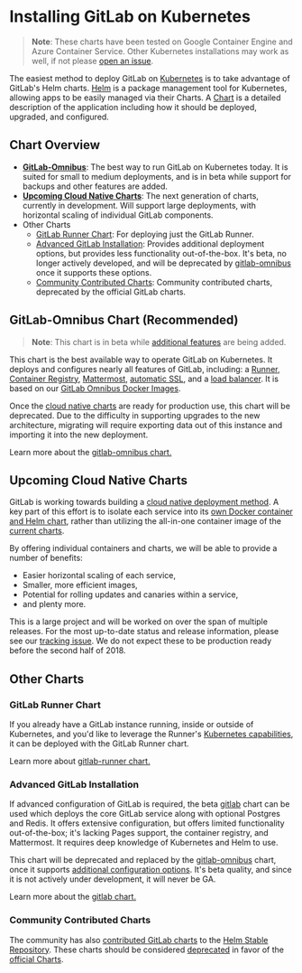# Installing GitLab on Kubernetes
> **Note**: These charts have been tested on Google Container Engine and Azure Container Service. Other Kubernetes installations may work as well, if not please [open an issue](https://gitlab.com/charts/charts.gitlab.io/issues).

The easiest method to deploy GitLab on [Kubernetes](https://kubernetes.io/) is
to take advantage of GitLab's Helm charts. [Helm] is a package
management tool for Kubernetes, allowing apps to be easily managed via their
Charts. A [Chart] is a detailed description of the application including how it
should be deployed, upgraded, and configured.

## Chart Overview

* **[GitLab-Omnibus](#gitlab-omnibus-chart-recommended)**: The best way to run GitLab on Kubernetes today. It is suited for small to medium deployments, and is in beta while support for backups and other features are added.
* **[Upcoming Cloud Native Charts](#upcoming-cloud-native-helm-charts)**: The next generation of charts, currently in development. Will support large deployments, with horizontal scaling of individual GitLab components.
* Other Charts
  * [GitLab Runner Chart](#gitlab-runner-chart): For deploying just the GitLab Runner.
  * [Advanced GitLab Installation](#advanced-gitlab-installation): Provides additional deployment options, but provides less functionality out-of-the-box. It's beta, no longer actively developed, and will be deprecated by [gitlab-omnibus](#gitlab-omnibus-chart-recommended) once it supports these options.
  * [Community Contributed Charts](#community-contributed-charts): Community contributed charts, deprecated by the official GitLab charts.

## GitLab-Omnibus Chart (Recommended)
> **Note**: This chart is in beta while [additional features](https://gitlab.com/charts/charts.gitlab.io/issues/68) are being added.

This chart is the best available way to operate GitLab on Kubernetes. It deploys and configures nearly all features of GitLab, including: a [Runner](../../../runner/), [Container Registry](../../user/project/container_registry.html#gitlab-container-registry), [Mattermost](../../../omnibus/gitlab-mattermost/), [automatic SSL](https://github.com/kubernetes/charts/tree/master/stable/kube-lego), and a [load balancer](https://github.com/kubernetes/ingress/tree/master/controllers/nginx). It is based on our [GitLab Omnibus Docker Images](../../../omnibus/docker/README.html).

Once the [cloud native charts](#upcoming-cloud-native-helm-charts) are ready for production use, this chart will be deprecated. Due to the difficulty in supporting upgrades to the new architecture, migrating will require exporting data out of this instance and importing it into the new deployment.

Learn more about the [gitlab-omnibus chart.](gitlab_omnibus.md)

## Upcoming Cloud Native Charts

GitLab is working towards building a [cloud native deployment method](https://gitlab.com/charts/helm.gitlab.io/blob/master/README.md). A key part of this effort is to isolate each service into its [own Docker container and Helm chart](https://gitlab.com/gitlab-org/omnibus-gitlab/issues/2420), rather than utilizing the all-in-one container image of the [current charts](#official-gitlab-helm-charts-recommended).

By offering individual containers and charts, we will be able to provide a number of benefits:
* Easier horizontal scaling of each service,
* Smaller, more efficient images,
* Potential for rolling updates and canaries within a service,
* and plenty more.

This is a large project and will be worked on over the span of multiple releases. For the most up-to-date status and release information, please see our [tracking issue](https://gitlab.com/gitlab-org/omnibus-gitlab/issues/2420). We do not expect these to be production ready before the second half of 2018.

## Other Charts

### GitLab Runner Chart

If you already have a GitLab instance running, inside or outside of Kubernetes, and you'd like to leverage the Runner's [Kubernetes capabilities](https://gitlab.com/gitlab-org/gitlab-ci-multi-runner/blob/master/docs/executors/kubernetes.md), it can be deployed with the GitLab Runner chart.

Learn more about [gitlab-runner chart.](gitlab_runner_chart.md)

### Advanced GitLab Installation

If advanced configuration of GitLab is required, the beta [gitlab](gitlab_chart.md) chart can be used which deploys the core GitLab service along with optional Postgres and Redis. It offers extensive configuration, but offers limited functionality out-of-the-box; it's lacking Pages support, the container registry, and Mattermost. It requires deep knowledge of Kubernetes and Helm to use.

This chart will be deprecated and replaced by the [gitlab-omnibus](gitlab_omnibus.md) chart, once it supports [additional configuration options](https://gitlab.com/charts/charts.gitlab.io/issues/68). It's beta quality, and since it is not actively under development, it will never be GA.

Learn more about the [gitlab chart.](gitlab_chart.md)

### Community Contributed Charts

The community has also [contributed GitLab charts](https://github.com/kubernetes/charts/tree/master/stable/gitlab-ce) to the [Helm Stable Repository](https://github.com/kubernetes/charts#repository-structure). These charts should be considered [deprecated](https://github.com/kubernetes/charts/issues/1138) in favor of the [official Charts](#official-gitlab-helm-charts-recommended).

[chart]: https://github.com/kubernetes/charts
[helm]: https://github.com/kubernetes/helm/blob/master/README.md
